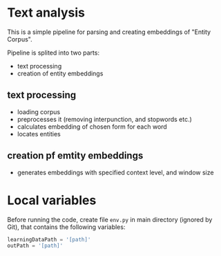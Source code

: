 # Text analysis

This is a simple pipeline for parsing and creating embeddings of "Entity Corpus". 

Pipeline is splited into two parts:
* text processing
* creation of entity embeddings

## text processing
* loading corpus
* preprocesses it (removing interpunction, and stopwords etc.)
* calculates embedding of chosen form for each word
* locates entities

## creation pf emtity embeddings
* generates embeddings with specified context level, and window size

# Local variables
Before running the code, create file `env.py` in main directory (ignored by Git), that contains the following variables:

``` Python
learningDataPath = '[path]'
outPath = '[path]'
```
